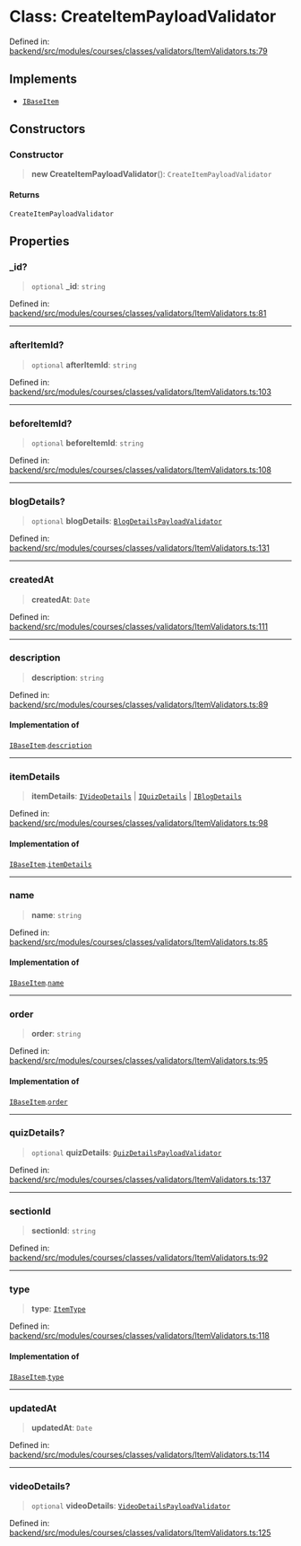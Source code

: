 # Class: CreateItemPayloadValidator

Defined in: [backend/src/modules/courses/classes/validators/ItemValidators.ts:79](https://github.com/continuousactivelearning/cal/blob/5ae0447098795fdcf3a415f0360ebe51565b6949/backend/src/modules/courses/classes/validators/ItemValidators.ts#L79)

## Implements

- [`IBaseItem`](../../../../../../shared/interfaces/IUser/interfaces/IBaseItem.md)

## Constructors

### Constructor

> **new CreateItemPayloadValidator**(): `CreateItemPayloadValidator`

#### Returns

`CreateItemPayloadValidator`

## Properties

### \_id?

> `optional` **\_id**: `string`

Defined in: [backend/src/modules/courses/classes/validators/ItemValidators.ts:81](https://github.com/continuousactivelearning/cal/blob/5ae0447098795fdcf3a415f0360ebe51565b6949/backend/src/modules/courses/classes/validators/ItemValidators.ts#L81)

***

### afterItemId?

> `optional` **afterItemId**: `string`

Defined in: [backend/src/modules/courses/classes/validators/ItemValidators.ts:103](https://github.com/continuousactivelearning/cal/blob/5ae0447098795fdcf3a415f0360ebe51565b6949/backend/src/modules/courses/classes/validators/ItemValidators.ts#L103)

***

### beforeItemId?

> `optional` **beforeItemId**: `string`

Defined in: [backend/src/modules/courses/classes/validators/ItemValidators.ts:108](https://github.com/continuousactivelearning/cal/blob/5ae0447098795fdcf3a415f0360ebe51565b6949/backend/src/modules/courses/classes/validators/ItemValidators.ts#L108)

***

### blogDetails?

> `optional` **blogDetails**: [`BlogDetailsPayloadValidator`](BlogDetailsPayloadValidator.md)

Defined in: [backend/src/modules/courses/classes/validators/ItemValidators.ts:131](https://github.com/continuousactivelearning/cal/blob/5ae0447098795fdcf3a415f0360ebe51565b6949/backend/src/modules/courses/classes/validators/ItemValidators.ts#L131)

***

### createdAt

> **createdAt**: `Date`

Defined in: [backend/src/modules/courses/classes/validators/ItemValidators.ts:111](https://github.com/continuousactivelearning/cal/blob/5ae0447098795fdcf3a415f0360ebe51565b6949/backend/src/modules/courses/classes/validators/ItemValidators.ts#L111)

***

### description

> **description**: `string`

Defined in: [backend/src/modules/courses/classes/validators/ItemValidators.ts:89](https://github.com/continuousactivelearning/cal/blob/5ae0447098795fdcf3a415f0360ebe51565b6949/backend/src/modules/courses/classes/validators/ItemValidators.ts#L89)

#### Implementation of

[`IBaseItem`](../../../../../../shared/interfaces/IUser/interfaces/IBaseItem.md).[`description`](../../../../../../shared/interfaces/IUser/interfaces/IBaseItem.md#description)

***

### itemDetails

> **itemDetails**: [`IVideoDetails`](../../../../../../shared/interfaces/IUser/interfaces/IVideoDetails.md) \| [`IQuizDetails`](../../../../../../shared/interfaces/IUser/interfaces/IQuizDetails.md) \| [`IBlogDetails`](../../../../../../shared/interfaces/IUser/interfaces/IBlogDetails.md)

Defined in: [backend/src/modules/courses/classes/validators/ItemValidators.ts:98](https://github.com/continuousactivelearning/cal/blob/5ae0447098795fdcf3a415f0360ebe51565b6949/backend/src/modules/courses/classes/validators/ItemValidators.ts#L98)

#### Implementation of

[`IBaseItem`](../../../../../../shared/interfaces/IUser/interfaces/IBaseItem.md).[`itemDetails`](../../../../../../shared/interfaces/IUser/interfaces/IBaseItem.md#itemdetails)

***

### name

> **name**: `string`

Defined in: [backend/src/modules/courses/classes/validators/ItemValidators.ts:85](https://github.com/continuousactivelearning/cal/blob/5ae0447098795fdcf3a415f0360ebe51565b6949/backend/src/modules/courses/classes/validators/ItemValidators.ts#L85)

#### Implementation of

[`IBaseItem`](../../../../../../shared/interfaces/IUser/interfaces/IBaseItem.md).[`name`](../../../../../../shared/interfaces/IUser/interfaces/IBaseItem.md#name)

***

### order

> **order**: `string`

Defined in: [backend/src/modules/courses/classes/validators/ItemValidators.ts:95](https://github.com/continuousactivelearning/cal/blob/5ae0447098795fdcf3a415f0360ebe51565b6949/backend/src/modules/courses/classes/validators/ItemValidators.ts#L95)

#### Implementation of

[`IBaseItem`](../../../../../../shared/interfaces/IUser/interfaces/IBaseItem.md).[`order`](../../../../../../shared/interfaces/IUser/interfaces/IBaseItem.md#order)

***

### quizDetails?

> `optional` **quizDetails**: [`QuizDetailsPayloadValidator`](QuizDetailsPayloadValidator.md)

Defined in: [backend/src/modules/courses/classes/validators/ItemValidators.ts:137](https://github.com/continuousactivelearning/cal/blob/5ae0447098795fdcf3a415f0360ebe51565b6949/backend/src/modules/courses/classes/validators/ItemValidators.ts#L137)

***

### sectionId

> **sectionId**: `string`

Defined in: [backend/src/modules/courses/classes/validators/ItemValidators.ts:92](https://github.com/continuousactivelearning/cal/blob/5ae0447098795fdcf3a415f0360ebe51565b6949/backend/src/modules/courses/classes/validators/ItemValidators.ts#L92)

***

### type

> **type**: [`ItemType`](../../../../../../shared/interfaces/IUser/enumerations/ItemType.md)

Defined in: [backend/src/modules/courses/classes/validators/ItemValidators.ts:118](https://github.com/continuousactivelearning/cal/blob/5ae0447098795fdcf3a415f0360ebe51565b6949/backend/src/modules/courses/classes/validators/ItemValidators.ts#L118)

#### Implementation of

[`IBaseItem`](../../../../../../shared/interfaces/IUser/interfaces/IBaseItem.md).[`type`](../../../../../../shared/interfaces/IUser/interfaces/IBaseItem.md#type)

***

### updatedAt

> **updatedAt**: `Date`

Defined in: [backend/src/modules/courses/classes/validators/ItemValidators.ts:114](https://github.com/continuousactivelearning/cal/blob/5ae0447098795fdcf3a415f0360ebe51565b6949/backend/src/modules/courses/classes/validators/ItemValidators.ts#L114)

***

### videoDetails?

> `optional` **videoDetails**: [`VideoDetailsPayloadValidator`](VideoDetailsPayloadValidator.md)

Defined in: [backend/src/modules/courses/classes/validators/ItemValidators.ts:125](https://github.com/continuousactivelearning/cal/blob/5ae0447098795fdcf3a415f0360ebe51565b6949/backend/src/modules/courses/classes/validators/ItemValidators.ts#L125)
